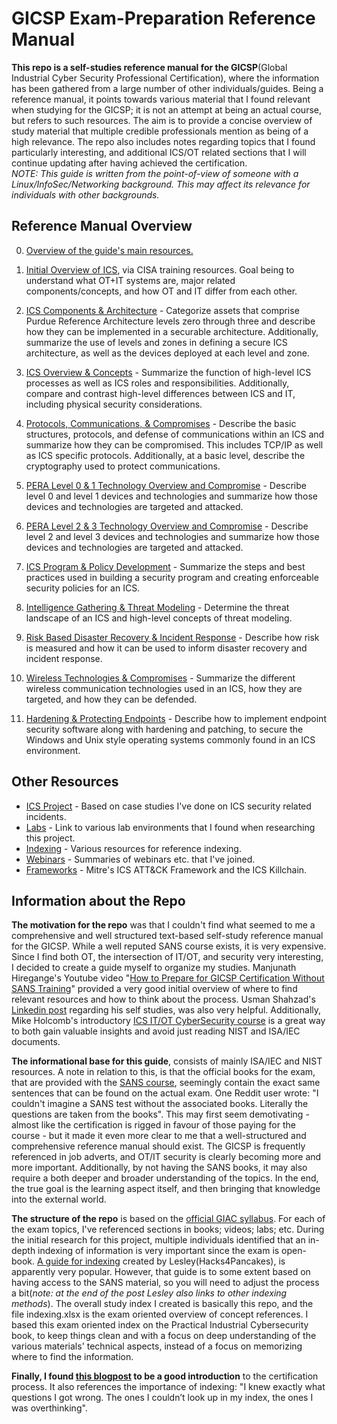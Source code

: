 # GICSP Exam-Preparation Reference Manual

**This repo is a self-studies reference manual for the GICSP**(Global Industrial Cyber Security Professional Certification), where the information has been gathered from a large number of other individuals/guides. Being a reference manual, it points towards various material that I found relevant when studying for the GICSP; it is not an attempt at being an actual course, but refers to such resources. The aim is to provide a concise overview of study material that multiple credible professionals mention as being of a high relevance. The repo also includes notes regarding topics that I found particularly interesting, and additional ICS/OT related sections that I will continue updating after having achieved the certification.  
*NOTE: This guide is written from the point-of-view of someone with a Linux/InfoSec/Networking background. This may affect its relevance for individuals with other backgrounds.*  

## Reference Manual Overview

0. [Overview of the guide's main resources.](https://github.com/antonw-88/GICSP/blob/main/study-topics.md)

1. [Initial Overview of ICS](https://github.com/antonw-88/GICSP/tree/main/intro-stage), via CISA training resources. Goal being to understand what OT+IT systems are, major related components/concepts, and how OT and IT differ from each other.

2. [ICS Components & Architecture](https://github.com/antonw-88/GICSP/blob/main/ICS%20Components%20%26%20Architecture/ICS-components-and-architecture.md) - Categorize assets that comprise Purdue Reference Architecture levels zero through three and describe how they can be implemented in a securable architecture. Additionally, summarize the use of levels and zones in defining a secure ICS architecture, as well as the devices deployed at each level and zone.  

3. [ICS Overview & Concepts](https://github.com/antonw-88/GICSP/tree/main/ICS%20Overview%20%26%20Concepts) - Summarize the function of high-level ICS processes as well as ICS roles and responsibilities. Additionally, compare and contrast high-level differences between ICS and IT, including physical security considerations.  

4. [Protocols, Communications, & Compromises](https://github.com/antonw-88/GICSP/tree/main/industrial-protocols) - Describe the basic structures, protocols, and defense of communications within an ICS and summarize how they can be compromised. This includes TCP/IP as well as ICS specific protocols. Additionally, at a basic level, describe the cryptography used to protect communications.  

5. [PERA Level 0 & 1 Technology Overview and Compromise](https://github.com/antonw-88/GICSP/tree/main/Purdue-Model-Level-0+1) - Describe level 0 and level 1 devices and technologies and summarize how those devices and technologies are targeted and attacked.  

6. [PERA Level 2 & 3 Technology Overview and Compromise](https://github.com/antonw-88/GICSP/blob/main/Purdue-Model-Level-2%2B3/Purdue-Model-Level-2%2B3.md) - Describe level 2 and level 3 devices and technologies and summarize how those devices and technologies are targeted and attacked.  

7. [ICS Program & Policy Development](https://github.com/antonw-88/GICSP/tree/main/ICS%20Program%20%26%20Policy%20Development) - Summarize the steps and best practices used in building a security program and creating enforceable security policies for an ICS.  

8. [Intelligence Gathering & Threat Modeling](https://github.com/antonw-88/GICSP/tree/main/Intelligence%20Gathering%20%26%20Threat%20Modeling) - Determine the threat landscape of an ICS and high-level concepts of threat modeling.  

9. [Risk Based Disaster Recovery & Incident Response](https://github.com/antonw-88/GICSP/tree/main/Risk%20Based%20Disaster%20Recovery%20%26%20Incident%20Response) - Describe how risk is measured and how it can be used to inform disaster recovery and incident response.  

10. [Wireless Technologies & Compromises](https://github.com/antonw-88/GICSP/tree/main/Wireless%20Technologies%20%26%20Compromises) - Summarize the different wireless communication technologies used in an ICS, how they are targeted, and how they can be defended.  

11. [Hardening & Protecting Endpoints](https://github.com/antonw-88/GICSP/tree/main/Hardening%20%26%20Protecting%20Endpoints) - Describe how to implement endpoint security software along with hardening and patching, to secure the Windows and Unix style operating systems commonly found in an ICS environment.  

## Other Resources

- [ICS Project](https://github.com/antonw-88/GICSP/tree/main/ICS-project) - Based on case studies I've done on ICS security related incidents.
- [Labs](https://github.com/antonw-88/GICSP/tree/main/labs) - Link to various lab environments that I found when researching this project.
- [Indexing](https://github.com/antonw-88/GICSP/tree/main/indexing-methodology) - Various resources for reference indexing.
- [Webinars](https://github.com/antonw-88/GICSP/tree/main/webinars-etc) - Summaries of webinars etc. that I've joined.
- [Frameworks](https://github.com/antonw-88/GICSP/tree/main/ICS-killchain-and-ICS-Mitre-Framework) - Mitre's ICS ATT&CK Framework and the ICS Killchain.

## Information about the Repo

**The motivation for the repo** was that I couldn't find what seemed to me a comprehensive and well structured text-based self-study reference manual for the GICSP. While a well reputed SANS course exists, it is very expensive. Since I find both OT, the intersection of IT/OT, and security very interesting, I decided to create a guide myself to organize my studies. Manjunath Hiregange's Youtube video "[How to Prepare for GICSP Certification Without SANS Training](https://www.youtube.com/watch?v=U5ttY--AOvw)" provided a very good initial overview of where to find relevant resources and how to think about the process. Usman Shahzad's [Linkedin post](https://www.linkedin.com/pulse/my-journey-achieving-gicsp-certification-through-usman-das9f) regarding his self studies, was also very helpful. Additionally, Mike Holcomb's introductory [ICS IT/OT CyberSecurity course](https://www.youtube.com/watch?v=U5ttY--AOvw) is a great way to both gain valuable insights and avoid just reading NIST and ISA/IEC documents.  

**The informational base for this guide**, consists of mainly ISA/IEC and NIST resources. A note in relation to this, is that the official books for the exam, that are provided with the [SANS course](https://www.sans.org/cyber-security-courses/ics-scada-cyber-security-essentials), seemingly contain the exact same sentences that can be found on the actual exam. One Reddit user wrote: "I couldn't imagine a SANS test without the associated books. Literally the questions are taken from the books". This may first seem demotivating - almost like the certification is rigged in favour of those paying for the course - but it made it even more clear to me that a well-structured and comprehensive reference manual should exist. The GICSP is frequently referenced in job adverts, and OT/IT security is clearly becoming more and more important. Additionally, by not having the SANS books, it may also require a both deeper and broader understanding of the topics. In the end, the true goal is the learning aspect itself, and then bringing that knowledge into the external world. 

**The structure of the repo** is based on the [official GIAC syllabus](https://www.giac.org/certifications/global-industrial-cyber-security-professional-gicsp/). For each of the exam topics, I've referenced sections in books; videos; labs; etc. During the initial research for this project, multiple individuals identified that an in-depth indexing of information is very important since the exam is open-book. [A guide for indexing](https://tisiphone.net/2015/08/18/giac-testing/) created by Lesley(Hacks4Pancakes), is apparently very popular. However, that guide is to some extent based on having access to the SANS material, so you will need to adjust the process a bit(_note: at the end of the post Lesley also links to other indexing methods_). The overall study index I created is basically this repo, and the file indexing.xlsx is the exam oriented overview of concept references. I based this exam oriented index on the Practical Industrial Cybersecurity book, to keep things clean and with a focus on deep understanding of the various materials' technical aspects, instead of a focus on memorizing where to find the information.  

**Finally, I found [this blogpost](https://baston.uk/gicsp-how-to-pass-first-time/) to be a good introduction** to the certification process. It also references the importance of indexing: "I knew exactly what questions I got wrong. The ones I couldn’t look up in my index, the ones I was overthinking".
